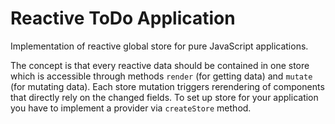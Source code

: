 # Reactive ToDo Application

Implementation of reactive global store for pure JavaScript applications.

The concept is that every reactive data should be contained in one store
which is accessible through methods `render` (for getting data) and `mutate`
(for mutating data).
Each store mutation triggers rerendering of components that directly rely on
the changed fields.
To set up store for your application you have to implement a provider via
`createStore` method.
